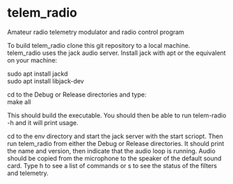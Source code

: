 # telem_radio
Amateur radio telemetry modulator and radio control program

To build telem_radio clone this git repository to a local machine.  
telem_radio uses the jack audio server.  Install jack with apt or the equivalent on your machine:

sudo apt install jackd<br>
sudo apt install libjack-dev

cd to the Debug or Release directories and type:  
make all

This should build the executable.  You should then be able to run telem-radio -h and it will print usage.

cd to the env directory and start the jack server with the start scriopt.  Then run telem_radio from either the Debug or Release
directories.  It should print the name and version, then indicate that the audio loop is running.  Audio should be copied from the
microphone to the speaker of the default sound card.  Type h to see a list of commands or s to see the status of the filters and
telemetry.

